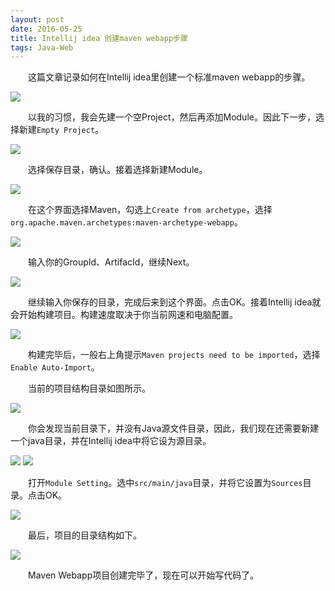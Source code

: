 ```yaml
---
layout: post
date: 2016-05-25
title: Intellij idea 创建maven webapp步骤
tags: Java-Web
---
```

　　这篇文章记录如何在Intellij idea里创建一个标准maven webapp的步骤。

![](/assets/blog/idea-create-maven-webapp/intellij_idea_create_new_project.png)

　　以我的习惯，我会先建一个空Project，然后再添加Module。因此下一步，选择新建`Empty Project`。

![](/assets/blog/idea-create-maven-webapp/intellij_idea_create_new_empty_project.png)

　　选择保存目录，确认。接着选择新建Module。

![](/assets/blog/idea-create-maven-webapp/intellij_idea_create_new_module.png)

　　在这个界面选择Maven，勾选上`Create from archetype`，选择`org.apache.maven.archetypes:maven-archetype-webapp`。

![](/assets/blog/idea-create-maven-webapp/intellij_idea_select_maven_module.png)

　　输入你的GroupId、ArtifacId，继续Next。

![](/assets/blog/idea-create-maven-webapp/intellij_idea_input_info.png)

　　继续输入你保存的目录，完成后来到这个界面。点击OK。接着Intellij idea就会开始构建项目。构建速度取决于你当前网速和电脑配置。

![](/assets/blog/idea-create-maven-webapp/intellij_idea_module_setting.png)

　　构建完毕后，一般右上角提示`Maven projects need to be imported`，选择`Enable Auto-Import`。

　　当前的项目结构目录如图所示。

![](/assets/blog/idea-create-maven-webapp/intellij_idea_project_structure.png)

　　你会发现当前目录下，并没有Java源文件目录，因此，我们现在还需要新建一个java目录，并在Intellij idea中将它设为源目录。

![](/assets/blog/idea-create-maven-webapp/intellij_idea_new_sources_folder.png)
![](/assets/blog/idea-create-maven-webapp/intellij_idea_current_project_structure.png)

　　打开`Module Setting`。选中`src/main/java`目录，并将它设置为`Sources`目录。点击OK。

![](/assets/blog/idea-create-maven-webapp/intellij_idea_set_sources.png)

　　最后，项目的目录结构如下。

![](/assets/blog/idea-create-maven-webapp/intellij_idea_final_structure.png)

　　Maven Webapp项目创建完毕了，现在可以开始写代码了。

